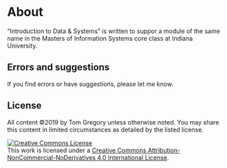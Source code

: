 # About

“Introduction to Data & Systems” is written to suppor a module of the same name
in the Masters of Information Systems core class at Indiana University.

## Errors and suggestions
If you find errors or have suggestions, please let me know.

## License

All content ©2019 by Tom Gregory unless otherwise noted. You may share this
content in limited circumstances as detailed by the listed license.

<a rel="license" href="http://creativecommons.org/licenses/by-nc-nd/4.0/">
<img alt="Creative Commons License" style="border-width:0" src="https://i.creativecommons.org/l/by-nc-nd/4.0/88x31.png" /></a><br />
This work is licensed under a
<a rel="license" href="http://creativecommons.org/licenses/by-nc-nd/4.0/">Creative Commons Attribution-NonCommercial-NoDerivatives 4.0 International License</a>.


